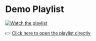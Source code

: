 # Demo Playlist

[![Watch the playlist](https://img.youtube.com/vi/Ii5I0H9VIAs/hqdefault.jpg)](https://www.youtube.com/playlist?list=PLzbVEpWZtL-XgFg_Un_EZARFmjEzWjcxp)

👉 [Click here to open the playlist directly](https://www.youtube.com/playlist?list=PLzbVEpWZtL-XgFg_Un_EZARFmjEzWjcxp)
